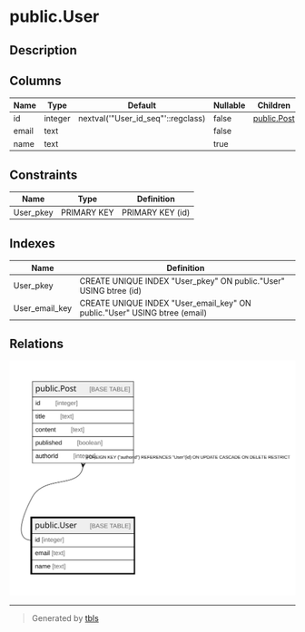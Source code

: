 # public.User

## Description

## Columns

| Name  | Type    | Default                            | Nullable | Children                      | Parents | Comment |
| ----- | ------- | ---------------------------------- | -------- | ----------------------------- | ------- | ------- |
| id    | integer | nextval('"User_id_seq"'::regclass) | false    | [public.Post](public.Post.md) |         |         |
| email | text    |                                    | false    |                               |         |         |
| name  | text    |                                    | true     |                               |         |         |

## Constraints

| Name      | Type        | Definition       |
| --------- | ----------- | ---------------- |
| User_pkey | PRIMARY KEY | PRIMARY KEY (id) |

## Indexes

| Name           | Definition                                                                |
| -------------- | ------------------------------------------------------------------------- |
| User_pkey      | CREATE UNIQUE INDEX "User_pkey" ON public."User" USING btree (id)         |
| User_email_key | CREATE UNIQUE INDEX "User_email_key" ON public."User" USING btree (email) |

## Relations

![er](public.User.svg)

---

> Generated by [tbls](https://github.com/k1LoW/tbls)
